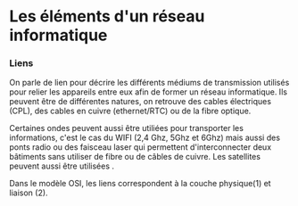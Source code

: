 # Les éléments d'un réseau informatique

### Liens

On parle de lien pour décrire les différents médiums de transmission utilisés pour relier les appareils entre eux afin de former un réseau informatique.
Ils peuvent être de différentes natures, on retrouve des cables électriques (CPL), des cables en cuivre (ethernet/RTC) ou de la fibre optique. 

Certaines ondes peuvent aussi être utiliées pour transporter les informations, c'est le cas du WIFI (2,4 Ghz, 5Ghz et 6Ghz) mais aussi des ponts radio ou des faisceau laser qui permettent d'interconnecter deux bâtiments sans utiliser de fibre ou de câbles de cuivre. Les satellites peuvent aussi être utilisées .

Dans le modèle OSI, les liens correspondent à la couche physique(1) et liaison (2).

